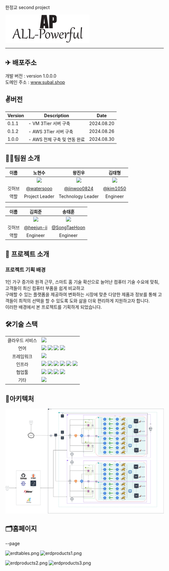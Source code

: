 한정교 second project

![logo](https://github.com/watersooo/project2/blob/main/All-powerful/logo.png)

---
## ✈ 배포주소

개발 버전 : version 1.0.0.0 </br>
도메인 주소 : www.subal.shop </br>

## ✌️버전
| Version | Description | Date |
| --- | --- | --- |
| 0.1.1 | - VM 3Tier 서버 구축 | 2024.08.20 |
| 0.1.2 | - AWS 3Tier 서버 구축 | 2024.08.26 |
| 1.0.0 | - AWS 전체 구축 및 연동 완료 | 2024.08.30 |



## 🧑‍💻팀원 소개

| 이름 | 노현수 | 왕진우 | 김태형 |
| :------------: | :------------: | :------------: | :------------: |
|  | <img src= "https://avatars.githubusercontent.com/u/175070823?v=4" width="150"/> | <img src= "https://avatars.githubusercontent.com/u/174772006?v=4" width="150"/> | <img src= "https://avatars.githubusercontent.com/u/175917221?v=4" width="150"/>  |
| 깃허브 | [@watersooo](https://github.com/watersooo) | [@jinwoo0824](https://github.com/jinwoo0824) | [@kim1050](https://github.com/kim1050) |
| 역할 | Project Leader | Technology Leader | Engineer |
|  |  |  |  |

| 이름 | 김희준 | 송태훈 |
| :------------: | :------------: | :------------: |
|  | <img src="https://avatars.githubusercontent.com/u/174393496?v=4" width="150"/> | <img src="https://avatars.githubusercontent.com/u/106800250?v=4" width="150"/> |
| 깃허브 | [@heejun-ii](https://github.com/heejun-ii) | [@SongTaeHoon](https://github.com/SongTaeHoon) |
| 역할 | Engineer | Engineer |



## 📌 프로젝트 소개


### 프로젝트 기획 배경
1인 가구 증가와 원격 근무, 스마트 홈 기술 확산으로 늘어난 컴퓨터 기술 수요에 맞춰, 고객들이 최신 컴퓨터 부품을 쉽게 비교하고 </br>
구매할 수 있는 플랫폼을 제공하여 변화하는 시장에 맞춘 다양한 제품과 정보를 통해 고객들이 최적의 선택을 할 수 있도록 도와 삶을 더욱 편리하게 지원하고자 합니다. </br>
이러한 배경에서 본 프로젝트를 기획하게 되었습니다. </br>
## 🛠기술 스택

<table>
<tr>
 <td align="center">클라우드 서비스</td>
 <td>
  <img src="https://img.shields.io/badge/amazonaws-232F3E?style=for-the-badge&logo=amazonaws&logoColor=white">
 </td>
</tr>
	
<tr>
 <td align="center">언어</td>
 <td>
  <img src="https://img.shields.io/badge/JavaScript-F7DF1E?style=for-the-badge&logo=JavaScript&logoColor=ffffff"/>
  <img src="https://img.shields.io/badge/Java-orange?style=for-the-badge&logo=Java&logoColor=white"/>
  <img src="https://img.shields.io/badge/html5-E34F26?style=for-the-badge&logo=html5&logoColor=white"> 	 
  <img src="https://img.shields.io/badge/css-1572B6?style=for-the-badge&logo=css3&logoColor=white"/>
 </td>
</tr>
	
<tr>
 <td align="center">프레임워크</td>
 <td>
  <img src="https://img.shields.io/badge/Spring-6DB33F?style=for-the-badge&logo=Spring&logoColor=ffffff"/> 
</tr>

<tr>
 <td align="center">인프라</td>
 <td>
  <img src="https://img.shields.io/badge/mariaDB-003545?style=for-the-badge&logo=mariaDB&logoColor=white">
  <img src="https://img.shields.io/badge/tomcat-F8DC75?style=for-the-badge&logo=apachetomcat&logoColor=black">
	<img src="https://img.shields.io/badge/nginx-009639?style=for-the-badge&logo=nginx&logoColor=white">
  <img src="https://img.shields.io/badge/docker-2496ED?style=for-the-badge&logo=docker&logoColor=ffffff"/>
  <img src="https://img.shields.io/badge/linux-FCC624?style=for-the-badge&logo=linux&logoColor=black">
  <img src="https://img.shields.io/badge/oracle-F80000?style=for-the-badge&logo=oracle&logoColor=white"> 
  
<tr>
 <td align="center">협업툴</td>
 <td>
    <img src="https://img.shields.io/badge/Whatap-005BAC?style=for-the-badge&logoColor=white"/>
    <img src="https://img.shields.io/badge/JMeter-D22128?style=for-the-badge&logo=apachejmeter&logoColor=white"/>	 
    <img src="https://img.shields.io/badge/Git-F05032?style=for-the-badge&logo=Git&logoColor=white"/>
    <img src="https://img.shields.io/badge/GitHub-181717?style=for-the-badge&logo=GitHub&logoColor=white"/> 
 </td>
</tr>
<tr>
 <td align="center">기타</td>
 <td>
    <img src="https://img.shields.io/badge/Notion-000000?style=for-the-badge&logo=Notion&logoColor=white"/> 
</tr>
</table>



## 🧱아키텍처
![architecture.PNG](All-powerful/architectur.png.jpg)



## 🗂홈페이지
--page

![erdtables.png](MyHomeGYM/erdtables.png)		![erdproducts1.png](MyHomeGYM/erdproducts1.png)	

![erdproducts2.png](MyHomeGYM/erdproducts2.png)		![erdproducts3.png](MyHomeGYM/erdproducts3.png)


